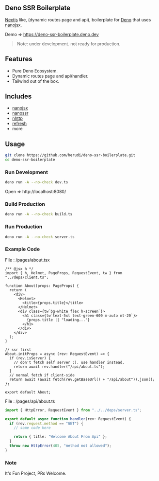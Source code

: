 ## Deno SSR Boilerplate

[Nextjs](https://nextjs.org/) like, (dynamic routes page and api), boilerplate
for [Deno](https://deno.land) that uses [nanojsx](https://nanojsx.io/).

Demo => https://deno-ssr-boilerplate.deno.dev

> Note: under development. not ready for production.

## Features

- Pure Deno Ecosystem.
- Dynamic routes page and api/handler.
- Tailwind out of the box.

## Includes

- [nanojsx](https://nanojsx.io/)
- [nanossr](https://crux.land/nanossr@0.0.1)
- [nhttp](https://nhttp.deno.dev)
- [refresh](https://deno.land/x/refresh)
- more

## Usage

```bash
git clone https://github.com/herudi/deno-ssr-boilerplate.git
cd deno-ssr-boilerplate
```

### Run Development

```bash
deno run -A --no-check dev.ts
```

Open => http://localhost:8080/

### Build Production

```bash
deno run -A --no-check build.ts
```

### Run Production

```bash
deno run -A --no-check server.ts
```

### Example Code

File : /pages/about.tsx

```tsx
/** @jsx h */
import { h, Helmet, PageProps, RequestEvent, tw } from "../deps/client.ts";

function About(props: PageProps) {
  return (
    <div>
      <Helmet>
        <title>{props.title}</title>
      </Helmet>
      <div class={tw`bg-white flex h-screen`}>
        <h1 class={tw`text-5xl text-green-600 m-auto mt-20`}>
          {props.title || "loading..."}
        </h1>
      </div>
    </div>
  );
}

// ssr first
About.initProps = async (rev: RequestEvent) => {
  if (rev.isServer) {
    // don't fetch self server :). use handler instead.
    return await rev.handler("/api/about.ts");
  }
  // normal fetch if client-side
  return await (await fetch(rev.getBaseUrl() + "/api/about")).json();
};

export default About;
```

File : /pages/api/about.ts

```ts
import { HttpError, RequestEvent } from "../../deps/server.ts";

export default async function handler(rev: RequestEvent) {
  if (rev.request.method == "GET") {
    // some code here

    return { title: "Welcome About From Api" };
  }
  throw new HttpError(405, "method not allowed");
}
```

### Note

It's Fun Project, PRs Welcome.
